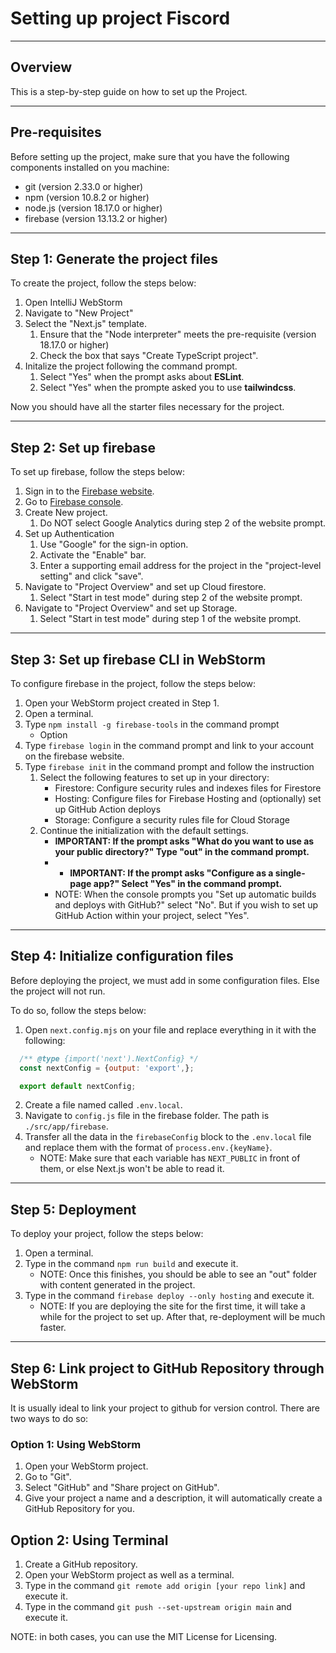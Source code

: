 # Setting up project Fiscord

---

## Overview

This is a step-by-step guide on how to set up the Project.

---

## Pre-requisites

Before setting up the project, make sure that you have the following components installed on you machine:

- git (version 2.33.0 or higher)
- npm (version 10.8.2 or higher)
- node.js (version 18.17.0 or higher)
- firebase (version 13.13.2 or higher)

---

## Step 1: Generate the project files

To create the project, follow the steps below:

1. Open IntelliJ WebStorm
2. Navigate to "New Project"
3. Select the "Next.js" template.
   1. Ensure that the "Node interpreter" meets the pre-requisite (version 18.17.0 or higher)
   2. Check the box that says "Create TypeScript project".
4. Initalize the project following the command prompt.
   1. Select "Yes" when the prompt asks about __ESLint__.
   2. Select "Yes" when the prompte asked you to use __tailwindcss__.

Now you should have all the starter files necessary for the project.

---

## Step 2: Set up firebase

To set up firebase, follow the steps below:

1. Sign in to the [Firebase website](https://firebase.google.com).
2. Go to [Firebase console](https://console.firebase.google.com).
3. Create New project.
   1. Do NOT select Google Analytics during step 2 of the website prompt.
4. Set up Authentication
   1. Use "Google" for the sign-in option.
   2. Activate the "Enable" bar.
   3. Enter a supporting email address for the project in the "project-level setting" and click "save".
5. Navigate to "Project Overview" and set up Cloud firestore.
   1. Select "Start in test mode" during step 2 of the website prompt.
6. Navigate to "Project Overview" and set up Storage.
   1. Select "Start in test mode" during step 1 of the website prompt.
---

## Step 3: Set up firebase CLI in WebStorm

To configure firebase in the project, follow the steps below:

1. Open your WebStorm project created in Step 1.
2. Open a terminal.
3. Type `npm install -g firebase-tools` in the command prompt
   - Option
4. Type `firebase login` in the command prompt and link to your account on the firebase website.
5. Type `firebase init` in the command prompt and follow the instruction
   1. Select the following features to set up in your directory:
      - Firestore: Configure security rules and indexes files for Firestore
      - Hosting: Configure files for Firebase Hosting and (optionally) set up GitHub Action deploys
      - Storage: Configure a security rules file for Cloud Storage
   2. Continue the initialization with the default settings.
      - **IMPORTANT: If the prompt asks "What do you want to use as your public directory?" Type "out" in the command prompt.**
      - - **IMPORTANT: If the prompt asks "Configure as a single-page app?" Select "Yes" in the command prompt.**
      - NOTE: When the console prompts you "Set up automatic builds and deploys with GitHub?" select "No".
      But if you wish to set up GitHub Action within your project, select "Yes".

---

## Step 4: Initialize configuration files

Before deploying the project, we must add in some configuration files. Else the project will not run.

To do so, follow the steps below:

1. Open `next.config.mjs` on your file and replace everything in it with the following:
```javascript
  /** @type {import('next').NextConfig} */
  const nextConfig = {output: 'export',};

  export default nextConfig;
  ```
2. Create a file named called `.env.local`.
3. Navigate to `config.js` file in the firebase folder. The path is `./src/app/firebase`.
4. Transfer all the data in the `firebaseConfig` block to the `.env.local` file and replace them with the format of `process.env.{keyName}`.
   - NOTE: Make sure that each variable has `NEXT_PUBLIC` in front of them, or else Next.js won't be able to read it.

---

## Step 5: Deployment

To deploy your project, follow the steps below:

1. Open a terminal.
2. Type in the command `npm run build` and execute it.
   - NOTE: Once this finishes, you should be able to see an "out" folder with content generated in the project.
3. Type in the command `firebase deploy --only hosting` and execute it.
   - NOTE: If you are deploying the site for the first time, it will take a while for the project to set up.
   After that, re-deployment will be much faster.

---

## Step 6: Link project to GitHub Repository through WebStorm

It is usually ideal to link your project to github for version control.
There are two ways to do so:

### Option 1: Using WebStorm
1. Open your WebStorm project.
2. Go to "Git".
3. Select "GitHub" and "Share project on GitHub".
4. Give your project a name and a description, it will automatically create a GitHub Repository for you.

## Option 2: Using Terminal
1. Create a GitHub repository.
2. Open your WebStorm project as well as a terminal.
3. Type in the command `git remote add origin [your repo link]` and execute it.
4. Type in the command `git push --set-upstream origin main` and execute it.

NOTE: in both cases, you can use the MIT License for Licensing.





